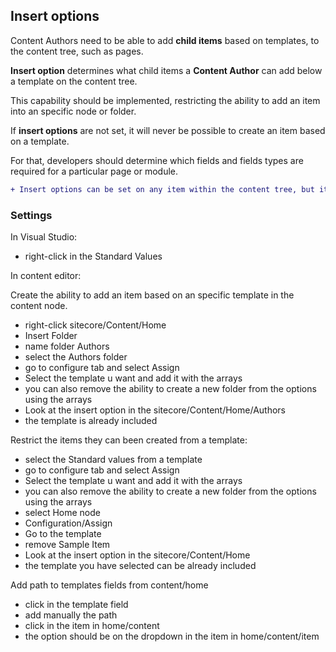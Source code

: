 ## Insert options

Content Authors need to be able to add **child items** based on templates, to the content tree, such as pages.

**Insert option** determines what child items a **Content Author** can add below a template on the content tree.

This capability should be implemented, restricting the ability to add an item into an specific node or folder.

If **insert options** are not set, it will never be possible to create an item based on a template.

For that, developers should determine which fields and fields types are required for a particular page or module.


```diff
+ Insert options can be set on any item within the content tree, but it is recommended practice to set Insert Options on a template's standard values@
```

### Settings

In Visual Studio:

- right-click in the Standard Values

In content editor:

Create the ability to add an item based on an specific template in the content node.

- right-click sitecore/Content/Home
- Insert Folder
- name folder Authors
- select the Authors folder
- go to configure tab and select Assign
- Select the template u want and add it with the arrays
- you can also remove the ability to create a new folder from the options using the arrays
- Look at the insert option in the sitecore/Content/Home/Authors
- the template is already included

Restrict the items they can been created from a template:

- select the Standard values from a template
- go to configure tab and select Assign
- Select the template u want and add it with the arrays
- you can also remove the ability to create a new folder from the options using the arrays
- select Home node
- Configuration/Assign
- Go to the template
- remove Sample Item
- Look at the insert option in the sitecore/Content/Home
- the template you have selected can be already included

Add path to templates fields from content/home

- click in the template field
- add manually the path
- click in the item in home/content
- the option should be on the dropdown in the item in home/content/item

